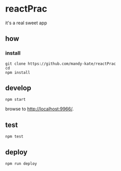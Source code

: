 
# reactPrac

it's a real sweet app

## how

### install

```
git clone https://github.com/mandy-kate/reactPrac
cd 
npm install
```

## develop

```
npm start
```

browse to <http://localhost:9966/>.

## test

```
npm test
```

## deploy

```
npm run deploy
```

